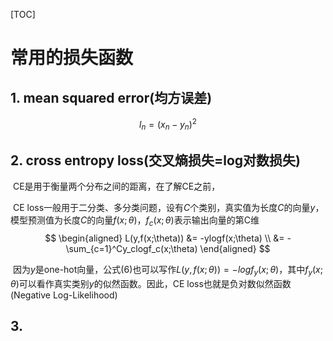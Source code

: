 [TOC]

# 常用的损失函数

## 1. mean squared error(均方误差)

$$
l_n = (x_n - y_n)^2
$$

## 2. cross entropy loss(交叉熵损失=log对数损失)

​	CE是用于衡量两个分布之间的距离，在了解CE之前，

​	CE loss一般用于二分类、多分类问题，设有$C$个类别，真实值为长度$C$的向量$y$，模型预测值为长度$C$的向量$f(x;\theta)$，$f_c(x;\theta)$表示输出向量的第C维
$$
\begin{aligned}
L(y,f(x;\theta)) &= -ylogf(x;\theta) \\
&= - \sum_{c=1}^Cy_clogf_c(x;\theta)
\end{aligned}
$$

​	因为$y$是one-hot向量，公式$(6)$也可以写作$L(y,f(x;\theta))=-logf_y(x;\theta)$，其中$f_y(x;\theta)$可以看作真实类别$y$的似然函数。因此，CE loss也就是负对数似然函数(Negative Log-Likelihood)

## 3.